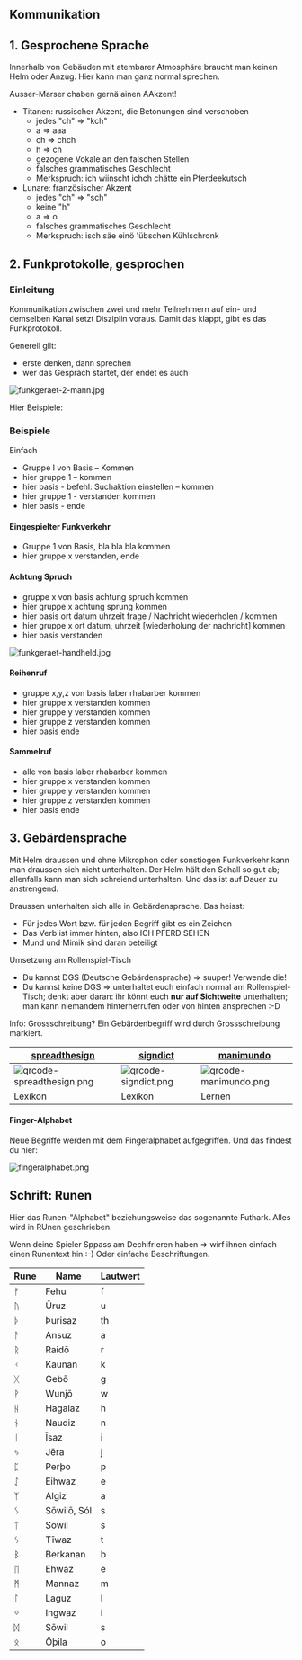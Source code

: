 ## Kommunikation

## 1. Gesprochene Sprache

Innerhalb von Gebäuden mit atembarer Atmosphäre braucht man keinen Helm oder Anzug.
Hier kann man ganz normal sprechen.

Ausser-Marser chaben gernä ainen AAkzent!

* Titanen: russischer Akzent, die Betonungen sind verschoben
    * jedes "ch" => "kch"
    * a => aaa
    * ch => chch
    * h => ch
    * gezogene Vokale an den falschen Stellen
    * falsches grammatisches Geschlecht
    * Merkspruch: ich wiinscht ichch chätte ein Pferdeekutsch
* Lunare: französischer Akzent
    * jedes "ch" => "sch"
    * keine "h"
    * a => o
    * falsches grammatisches Geschlecht
    * Merkspruch: isch säe einö 'übschen Kühlschronk

## 2. Funkprotokolle, gesprochen

### Einleitung

Kommunikation zwischen zwei und mehr Teilnehmern auf ein- und demselben Kanal setzt Disziplin voraus.
Damit das klappt, gibt es das Funkprotokoll.

Generell gilt:

* erste denken, dann sprechen
* wer das Gespräch startet, der endet es auch

![funkgeraet-2-mann.jpg](../_images/kommunikation/geraete/funkgeraet-2-mann.jpg)

Hier Beispiele:

### Beispiele

Einfach

* Gruppe I von Basis – Kommen
* hier gruppe 1 – kommen
* hier basis - befehl: Suchaktion einstellen – kommen
* hier gruppe 1 - verstanden kommen
* hier basis - ende

#### Eingespielter Funkverkehr

* Gruppe 1 von Basis, bla bla bla kommen
* hier gruppe x verstanden, ende

#### Achtung Spruch

* gruppe x von basis achtung spruch kommen
* hier gruppe x achtung sprung kommen
* hier basis ort datum uhrzeit frage / Nachricht wiederholen / kommen
* hier gruppe x ort datum, uhrzeit [wiederholung der nachricht] kommen
* hier basis verstanden

![funkgeraet-handheld.jpg](../_images/kommunikation/geraete/funkgeraet-handheld.jpg)

#### Reihenruf

* gruppe x,y,z von basis laber rhabarber kommen
* hier gruppe x verstanden kommen
* hier gruppe y verstanden kommen
* hier gruppe z verstanden kommen
* hier basis ende

#### Sammelruf

* alle von basis laber rhabarber kommen
* hier gruppe x verstanden kommen
* hier gruppe y verstanden kommen
* hier gruppe z verstanden kommen
* hier basis ende

## 3. Gebärdensprache

Mit Helm draussen und ohne Mikrophon oder sonstiogen Funkverkehr kann man draussen sich nicht unterhalten.
Der Helm hält den Schall so gut ab; allenfalls kann man sich schreiend unterhalten. Und das ist auf Dauer zu
anstrengend.

Draussen unterhalten sich alle in Gebärdensprache. Das heisst:

* Für jedes Wort bzw. für jeden Begriff gibt es ein Zeichen
* Das Verb ist immer hinten, also ICH PFERD SEHEN
* Mund und Mimik sind daran beteiligt

Umsetzung am Rollenspiel-Tisch

* Du kannst  DGS (Deutsche Gebärdensprache) => suuper! Verwende die!
* Du kannst keine DGS => unterhaltet euch einfach normal am Rollenspiel-Tisch; denkt aber daran: ihr könnt euch **nur
  auf Sichtweite** unterhalten; man kann niemandem hinterherrufen oder von hinten ansprechen :-D

Info: Grossschreibung? Ein Gebärdenbegriff wird durch Grossschreibung markiert.

| [spreadthesign](https://spreadthesign.com)                                       | [signdict](https://signdict.org)                                       | [manimundo](https://manimundo.de)                                         |
|----------------------------------------------------------------------------------|------------------------------------------------------------------------|--------------------------------------------------------------------------|
| ![qrcode-spreadthesign.png](../_images/kommunikation/gebaerdensprache/qrcode-spreadthesign.png) | ![qrcode-signdict.png](../_images/kommunikation/gebaerdensprache/qrcode-signdict.png) | ![qrcode-manimundo.png](../_images/kommunikation/gebaerdensprache/qrcode-manimundo.png) |
| Lexikon                                                                          | Lexikon                                                                | Lernen                                                                   |

#### Finger-Alphabet

Neue Begriffe werden mit dem Fingeralphabet aufgegriffen. Und das findest du hier:

![fingeralphabet.png](../_images/kommunikation/gebaerdensprache/fingeralphabet.png)

## Schrift: Runen

Hier das Runen-"Alphabet" beziehungsweise das sogenannte Futhark.
Alles wird in RUnen geschrieben.

Wenn deine Spieler Sppass am Dechifrieren haben => wirf ihnen einfach einen Runentext hin :-)
Oder einfache Beschriftungen.

| Rune | Name        | Lautwert |
|------|-------------|----------|
| ᚠ    | Fehu        | f        |
| ᚢ    | Ūruz        | u        |
| ᚦ    | Þurisaz     | th       |
| ᚨ    | Ansuz       | a        |
| ᚱ    | Raidō       | r        |
| ᚲ    | Kaunan      | k        |
| ᚷ    | Gebō        | g        |
| ᚹ    | Wunjō       | w        |
| ᚺ    | Hagalaz     | h        |
| ᚾ    | Naudiz      | n        |
| ᛁ    | Īsaz        | i        |
| ᛃ    | Jēra        | j        |
| ᛈ    | Perþo       | p        |
| ᛇ    | Eihwaz      | e        |
| ᛉ    | Algiz       | a        |
| ᛊ    | Sōwilō, Sól | s        |
| ᛏ    | Sōwil       | s        |
| ᛊ    | Tīwaz       | t        |
| ᛒ    | Berkanan    | b        |
| ᛖ    | Ehwaz       | e        |
| ᛗ    | Mannaz      | m        |
| ᛚ    | Laguz       | l        |
| ᛜ    | Ingwaz      | i        |
| ᛞ    | Sōwil       | s        |
| ᛟ    | Ōþila       | o        |
